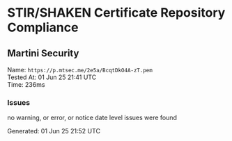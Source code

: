 # STIR/SHAKEN Certificate Repository Compliance

## Martini Security

Name: `https://p.mtsec.me/2e5a/BcqtDkO4A-zT.pem`\
Tested At: 01 Jun 25 21:41 UTC\
Time: 236ms

### Issues

no warning, or error, or notice date level issues were found

Generated: 01 Jun 25 21:52 UTC